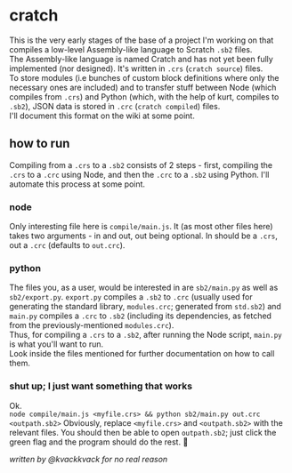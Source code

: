 # cratch

This is the very early stages of the base of a project I'm working on that compiles a low-level Assembly-like language to Scratch `.sb2` files.  
The Assembly-like language is named Cratch and has not yet been fully implemented (nor designed). It's written in `.crs` (`cratch source`) files.  
To store modules (i.e bunches of custom block definitions where only the necessary ones are included) and to transfer stuff between Node (which compiles from `.crs`) and Python (which, with the help of kurt, compiles to `.sb2`), JSON data is stored in `.crc` (`cratch compiled`) files.  
I'll document this format on the wiki at some point.  

## how to run
Compiling from a `.crs` to a `.sb2` consists of 2 steps - first, compiling the `.crs` to a `.crc` using Node, and then the `.crc` to a `.sb2` using Python. I'll automate this process at some point.  

### node
Only interesting file here is `compile/main.js`. It (as most other files here) takes two arguments - in and out, out being optional. In should be a `.crs`, out a `.crc` (defaults to `out.crc`).  

### python
The files you, as a user, would be interested in are `sb2/main.py` as well as `sb2/export.py`. `export.py` compiles a `.sb2` to `.crc` (usually used for generating the standard library, `modules.crc`; generated from `std.sb2`) and `main.py` compiles a `.crc` to `.sb2` (including its dependencies, as fetched from the previously-mentioned `modules.crc`).  
Thus, for compiling a `.crs` to a `.sb2`, after running the Node script, `main.py` is what you'll want to run.  
Look inside the files mentioned for further documentation on how to call them.

### shut up; I just want something that works
Ok.  
`node compile/main.js <myfile.crs> && python sb2/main.py out.crc <outpath.sb2>`
Obviously, replace `<myfile.crs>` and `<outpath.sb2>` with the relevant files. You should then be able to open `outpath.sb2`; just click the green flag and the program should do the rest. :tada:

_written by @kvackkvack for no real reason_
